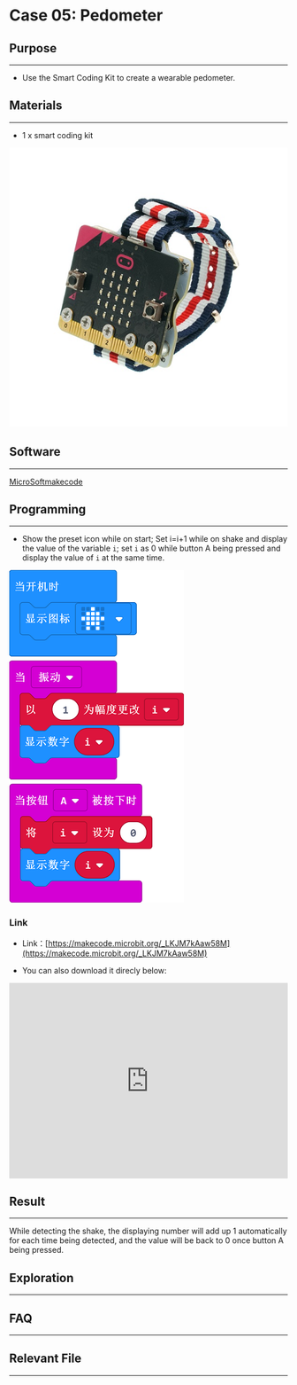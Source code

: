 # Case 05: Pedometer

## Purpose
---
- Use the Smart Coding Kit to create a wearable pedometer. 

## Materials
---

- 1 x smart coding kit 

![](./images/smart_coding_kit_case_05_01.png)


## Software
---
[MicroSoftmakecode](https://makecode.microbit.org/#)

## Programming
---

- Show the preset icon while on start; Set i=i+1 while on shake and display the value of the variable `i`; set `i` as 0 while button A being pressed and display the value of `i` at the same time.



![](./images/smart_coding_kit_case_05_02.png)



### Link
- Link：[https://makecode.microbit.org/_LKJM7kAaw58M](https://makecode.microbit.org/_LKJM7kAaw58M)

- You can also download it direcly below:

<div style="position:relative;height:0;padding-bottom:70%;overflow:hidden;"><iframe style="position:absolute;top:0;left:0;width:100%;height:100%;" src="https://makecode.microbit.org/#pub:_LKJM7kAaw58M" frameborder="0" sandbox="allow-popups allow-forms allow-scripts allow-same-origin"></iframe></div>  


## Result
---

While detecting the shake, the displaying number will add up 1 automatically for each time being detected,  and the value will be back to 0 once button A being pressed. 





## Exploration

---


## FAQ

---


## Relevant File

---

